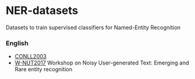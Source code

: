 # NER-datasets
Datasets to train supervised classifiers for Named-Entity Recognition

### English
 * [CONLL2003](https://github.com/davidsbatista/NER-datasets/tree/master/CONLL2003)
 * [W-NUT2017](https://github.com/leondz/emerging_entities_17) Workshop on Noisy User-generated Text: Emerging and Rare entity recognition

